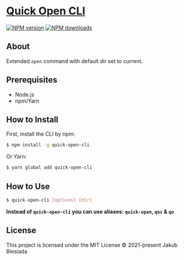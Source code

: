 # [Quick Open CLI](https://github.com/awesome-cli/quick-open-cli)

[![NPM version](https://img.shields.io/npm/v/quick-open-cli?style=flat-square)](https://www.npmjs.com/package/quick-open-cli)
[![NPM downloads](https://img.shields.io/npm/dm/quick-open-cli?style=flat-square)](https://www.npmjs.com/package/quick-open-cli)

## About

Extended `open` command with default dir set to current.

## Prerequisites

- Node.js
- npm/Yarn

## How to Install

First, install the CLI by npm:

```sh
$ npm install -g quick-open-cli
```

Or Yarn:

```sh
$ yarn global add quick-open-cli
```

## How to Use

```sh
$ quick-open-cli [options] [dir]
```

**Instead of `quick-open-cli` you can use aliases: `quick-open`, `qoc` & `qo`**

## License

This project is licensed under the MIT License © 2021-present Jakub Biesiada
